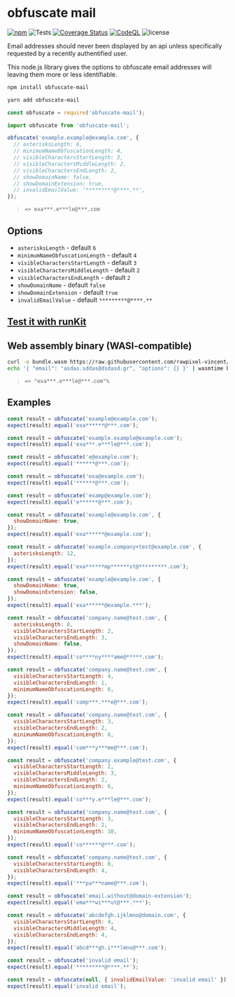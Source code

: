 # obfuscate mail

[![npm](https://img.shields.io/npm/v/obfuscate-mail)](https://www.npmjs.com/package/obfuscate-mail)
![Tests](https://github.com/rawpixel-vincent/obfuscate-mail/actions/workflows/node.js.yml/badge.svg)
[![Coverage Status](https://coveralls.io/repos/github/rawpixel-vincent/obfuscate-mail/badge.svg)](https://coveralls.io/github/rawpixel-vincent/obfuscate-mail?branch=main)
[![CodeQL](https://github.com/rawpixel-vincent/obfuscate-mail/actions/workflows/codeql-analysis.yml/badge.svg)](https://github.com/rawpixel-vincent/obfuscate-mail/actions/workflows/codeql-analysis.yml)
![license](https://img.shields.io/npm/l/obfuscate-mail)

Email addresses should never been displayed by an api unless specifically requested by a recently authentified user.

This node.js library gives the options to obfuscate email addresses will leaving them more or less identifiable.

```sh
npm install obfuscate-mail
```

```sh
yarn add obfuscate-mail
```

```js
const obfuscate = require('obfuscate-mail');
```

```js
import obfuscate from 'obfuscate-mail';
```

```js
obfuscate('example.example@example.com', {
  // asterisksLength: 6,
  // minimumNameObfuscationLength: 4,
  // visibleCharactersStartLength: 3,
  // visibleCharactersMiddleLength: 2,
  // visibleCharactersEndLength: 2,
  // showDomainName: false,
  // showDomainExtension: true,
  // invalidEmailValue: '*********@****.**',
});
```

> `=> exa***.e***le@***.com`

## Options

- `asterisksLength` - default `6`
- `minimumNameObfuscationLength` - default `4`
- `visibleCharactersStartLength` - default `3`
- `visibleCharactersMiddleLength` - default `2`
- `visibleCharactersEndLength` - default `2`
- `showDomainName` - default `false`
- `showDomainExtension` - default `true`
- `invalidEmailValue` - default `*********@****.**`

## [Test it with runKit](https://runkit.com/rawpixel-vincent/obfuscate-email)

## Web assembly binary (WASI-compatible)

```sh
curl -o bundle.wasm https://raw.githubusercontent.com/rawpixel-vincent/obfuscate-mail/main/dist/bundle.wasm
echo '{ "email": "asdas.sddas@dsdasd.gr", "options": {} }' | wasmtime bundle.wasm
```

> `=> "exa***.e***le@***.com"%`

## Examples

```js
const result = obfuscate('example@example.com');
expect(result).equal('exa******@***.com');
```

```js
const result = obfuscate('example.example@example.com');
expect(result).equal('exa***.e***le@***.com');
```

```js
const result = obfuscate('e@example.com');
expect(result).equal('******@***.com');
```

```js
const result = obfuscate('exa@example.com');
expect(result).equal('******@***.com');
```

```js
const result = obfuscate('examp@example.com');
expect(result).equal('e******@***.com');
```

```js
const result = obfuscate('example@example.com', {
  showDomainName: true,
});
expect(result).equal('exa******@example.com');
```

```js
const result = obfuscate('example.company+test@example.com', {
  asterisksLength: 12,
});
expect(result).equal('exa******mp******st@*********.com');
```

```js
const result = obfuscate('example@example.com', {
  showDomainName: true,
  showDomainExtension: false,
});
expect(result).equal('exa******@example.***');
```

```js
const result = obfuscate('company.name@test.com', {
  asterisksLength: 8,
  visibleCharactersStartLength: 2,
  visibleCharactersEndLength: 3,
  showDomainName: false,
});
expect(result).equal('co****ny****ame@*****.com');
```

```js
const result = obfuscate('company.name@test.com', {
  visibleCharactersStartLength: 4,
  visibleCharactersEndLength: 1,
  minimumNameObfuscationLength: 6,
});
expect(result).equal('comp***.***e@***.com');
```

```js
const result = obfuscate('company.name@test.com', {
  visibleCharactersStartLength: 3,
  visibleCharactersEndLength: 2,
  minimumNameObfuscationLength: 6,
});
expect(result).equal('com***y***me@***.com');
```

```js
const result = obfuscate('company.example@test.com', {
  visibleCharactersStartLength: 2,
  visibleCharactersMiddleLength: 3,
  visibleCharactersEndLength: 2,
  minimumNameObfuscationLength: 6,
});
expect(result).equal('co***y.e***le@***.com');
```

```js
const result = obfuscate('company.name@test.com', {
  visibleCharactersStartLength: 3,
  visibleCharactersEndLength: 2,
  minimumNameObfuscationLength: 10,
});
expect(result).equal('co******@***.com');
```

```js
const result = obfuscate('company.name@test.com', {
  visibleCharactersStartLength: 0,
  visibleCharactersEndLength: 4,
});
expect(result).equal('***pa***name@***.com');
```

```js
const result = obfuscate('email.without@domain-extension');
expect(result).equal('ema***wi***ut@***.***');
```

```js
const result = obfuscate('abcdefgh.ijklmno@domain.com', {
  visibleCharactersStartLength: 4,
  visibleCharactersMiddleLength: 4,
  visibleCharactersEndLength: 4,
});
expect(result).equal('abcd***gh.i***lmno@***.com');
```

```js
const result = obfuscate('invalid email');
expect(result).equal('*********@****.**');
```

```js
const result = obfuscate(null, { invalidEmailValue: 'invalid email' });
expect(result).equal('invalid email');
```
